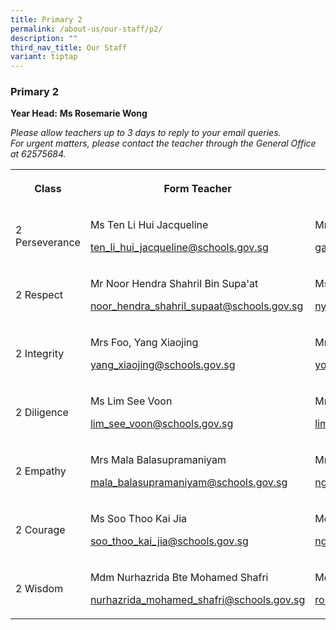```yaml
---
title: Primary 2
permalink: /about-us/our-staff/p2/
description: ""
third_nav_title: Our Staff
variant: tiptap
---
```

<h3><strong>Primary 2</strong></h3>
<p><strong>Year Head:</strong>&nbsp;<strong>Ms Rosemarie Wong</strong>
</p>
<p><em>Please allow teachers up to 3 days to reply to your email queries.</em>&nbsp;
<br><em>For urgent matters, please contact the teacher through the General Office at 62575684.</em>
</p>
<table style="minWidth: 100px">
<colgroup>
<col>
<col>
<col>
<col>
</colgroup>
<tbody>
<tr>
<th rowspan="1" colspan="1">
<p>Class</p>
</th>
<th rowspan="1" colspan="1">
<p>Form Teacher</p>
</th>
<th rowspan="1" colspan="1">
<p>Form Teacher</p>
</th>
<th rowspan="1" colspan="1">
<p>Co-Form Teacher</p>
</th>
</tr>
<tr>
<td rowspan="1" colspan="1">
<p>2 Perseverance</p>
</td>
<td rowspan="1" colspan="1">
<p>Ms Ten Li Hui Jacqueline</p>
<p><a href="mailto:ten_li_hui_jacqueline@schools.gov.sg" rel="noopener noreferrer nofollow" target="_blank">ten_li_hui_jacqueline@schools.gov.sg</a>
</p>
<p></p>
<p></p>
</td>
<td rowspan="1" colspan="1">
<p>Mrs Madhan</p>
<p><a href="mailto:gayathri_ghandi@schools.gov.sg" rel="noopener noreferrer nofollow" target="_blank">gayathri_ghandi@schools.gov.sg</a>
</p>
<p></p>
</td>
<td rowspan="1" colspan="1">
<p></p>
</td>
</tr>
<tr>
<td rowspan="1" colspan="1">
<p>2 Respect</p>
</td>
<td rowspan="1" colspan="1">
<p>Mr Noor Hendra Shahril Bin Supa'at</p>
<p><a href="mailto:noor_hendra_shahril_supaat@schools.gov.sg" rel="noopener noreferrer nofollow" target="_blank">noor_hendra_shahril_supaat@schools.gov.sg</a>
</p>
<p></p>
</td>
<td rowspan="1" colspan="1">
<p>Ms Nyoe Hui Yee</p>
<p><a href="mailto:nyoe_hui_yee_C@schools.gov.sg" rel="noopener noreferrer nofollow" target="_blank">nyoe_hui_yee_C@schools.gov.sg</a>
</p>
</td>
<td rowspan="1" colspan="1">
<p>Ms Rita Gupta Abdullah</p>
<p><a href="mailto:rita_gupta_k_prasad@schools.gov.sg" rel="noopener noreferrer nofollow" target="_blank">rita_gupta_k_prasad@schools.gov.sg</a>
</p>
<p></p>
</td>
</tr>
<tr>
<td rowspan="1" colspan="1">
<p>2 Integrity</p>
</td>
<td rowspan="1" colspan="1">
<p>Mrs Foo, Yang Xiaojing</p>
<p><a href="mailto:yang_xiaojing@schools.gov" rel="noopener noreferrer nofollow" target="_blank">yang_xiaojing@schools.gov.sg</a>
</p>
<p></p>
</td>
<td rowspan="1" colspan="1">
<p>Mr Jim Yong Chian Fei</p>
<p><a href="mailto:yong_chian_fei@schools.gov.sg" rel="noopener noreferrer nofollow" target="_blank">yong_chian_fei@schools.gov.sg</a>
</p>
<p></p>
</td>
<td rowspan="1" colspan="1">
<p></p>
</td>
</tr>
<tr>
<td rowspan="1" colspan="1">
<p>2 Diligence</p>
</td>
<td rowspan="1" colspan="1">
<p>Ms Lim See Voon</p>
<p><a href="mailto:lim_see_voon@schools.gov.sg" rel="noopener noreferrer nofollow" target="_blank">lim_see_voon@schools.gov.sg</a>
</p>
<p></p>
</td>
<td rowspan="1" colspan="1">
<p>Mrs Lim Shimin, Jasmine</p>
<p><a href="mailto:lim_shimin@schools.gov.sg" rel="noopener noreferrer nofollow" target="_blank">lim_shimin@schools.gov.sg</a>
</p>
<p></p>
<p></p>
</td>
<td rowspan="1" colspan="1">
<p></p>
</td>
</tr>
<tr>
<td rowspan="1" colspan="1">
<p>2 Empathy</p>
</td>
<td rowspan="1" colspan="1">
<p>Mrs Mala Balasupramaniyam</p>
<p><a href="mailto:mala_balasupramaniyam@schools.gov.sg" rel="noopener noreferrer nofollow" target="_blank">mala_balasupramaniyam@schools.gov.sg</a>
</p>
<p></p>
</td>
<td rowspan="1" colspan="1">
<p>Mr Ngan Min Boon</p>
<p><a href="mailto:ngan_min_boon@schools.gov.sg" rel="noopener noreferrer nofollow" target="_blank">ngan_min_boon@schools.gov.sg</a>
</p>
<p></p>
</td>
<td rowspan="1" colspan="1">
<p>Ms Yep Lee Yong</p>
<p><a href="mailto:Yep_Lee_Yong@schools.gov" rel="noopener noreferrer nofollow" target="_blank">Yep_Lee_Yong@schools.gov.sg</a>
</p>
</td>
</tr>
<tr>
<td rowspan="1" colspan="1">
<p>2 Courage</p>
</td>
<td rowspan="1" colspan="1">
<p>Ms Soo Thoo Kai Jia</p>
<p><a href="mailto:soo_thoo_kai_jia@schools.gov.sg" rel="noopener noreferrer nofollow" target="_blank">soo_thoo_kai_jia@schools.gov.sg</a>
</p>
</td>
<td rowspan="1" colspan="1">
<p>Mdm Ng Kang Ping</p>
<p><a href="mailto:ng_kang_ping@schools.gov" rel="noopener noreferrer nofollow" target="_blank">ng_kang_ping@schools.gov.sg</a>
</p>
<p></p>
</td>
<td rowspan="1" colspan="1">
<p>Mrs Jane Ang</p>
<p><a href="mailto:jane_ang_b@schools.gov.sg" rel="noopener noreferrer nofollow" target="_blank">jane_ang_b@schools.gov.sg</a>
</p>
</td>
</tr>
<tr>
<td rowspan="1" colspan="1">
<p>2 Wisdom</p>
</td>
<td rowspan="1" colspan="1">
<p>Mdm Nurhazrida Bte Mohamed Shafri</p>
<p><a href="mailto:nurhazrida_mohamed_shafri@schools.gov.sg" rel="noopener noreferrer nofollow" target="_blank">nurhazrida_mohamed_shafri@schools.gov.sg</a>
</p>
<p></p>
<p></p>
</td>
<td rowspan="1" colspan="1">
<p>Mdm Roslindah Bte Buang Sidik</p>
<p><a href="mailto:roslindah_buang_sidik@schools.gov.sg" rel="noopener noreferrer nofollow" target="_blank">roslindah_buang_sidik@schools.gov.sg</a>
</p>
<p></p>
</td>
<td rowspan="1" colspan="1">
<p>Mdm Yong Fook Lui</p>
<p><a href="mailto:yong_fook_lui@schools.gov.sg" rel="noopener noreferrer nofollow" target="_blank">yong_fook_lui@schools.gov.sg</a>
</p>
<p></p>
</td>
</tr>
</tbody>
</table>
<p></p>